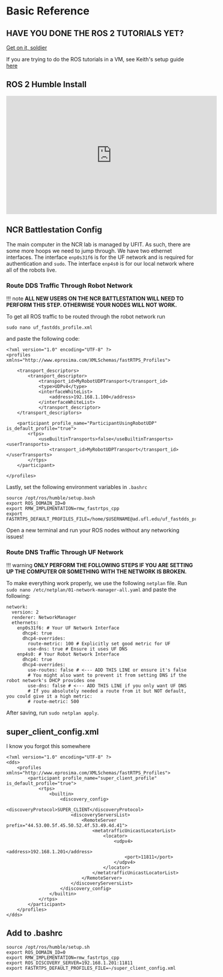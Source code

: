 # Basic Reference

## HAVE YOU DONE THE ROS 2 TUTORIALS YET?

<a href="https://docs.ros.org/en/humble/Tutorials.html" target="_blank">Get on it, soldier</a>

If you are trying to do the ROS tutorials in a VM, see Keith's setup guide [here](../ROS/vmware-guide.pdf)


## ROS 2 Humble Install

<iframe width="560" height="315" src="https://www.youtube.com/embed/tvToTLZQkZI?si=97aXUDweP7OQRK9T" title="YouTube video player" frameborder="0" allow="accelerometer; autoplay; clipboard-write; encrypted-media; gyroscope; picture-in-picture; web-share" referrerpolicy="strict-origin-when-cross-origin" allowfullscreen></iframe>

## NCR Battlestation Config
The main computer in the NCR lab is managed by UFIT. As such, there are some more hoops we need to jump through. We have two ethernet interfaces. The interface `enp0s31f6` is for the UF network and is required for authentication and `sudo`. The interface `enp4s0` is for our local network where all of the robots live. 

### Route DDS Traffic Through Robot Network

!!! note
    **ALL NEW USERS ON THE NCR BATTLESTATION WILL NEED TO PERFORM THIS STEP. OTHERWISE YOUR NODES WILL NOT WORK.**

To get all ROS traffic to be routed through the robot network run
```
sudo nano uf_fastdds_profile.xml
```
and paste the following code:
```
<?xml version="1.0" encoding="UTF-8" ?>
<profiles xmlns="http://www.eprosima.com/XMLSchemas/fastRTPS_Profiles">

    <transport_descriptors>
        <transport_descriptor>
            <transport_id>MyRobotUDPTransport</transport_id>
            <type>UDPv4</type>
            <interfaceWhiteList>
                <address>192.168.1.100</address>
            </interfaceWhiteList>
            </transport_descriptor>
    </transport_descriptors>

    <participant profile_name="ParticipantUsingRobotUDP" is_default_profile="true">
        <rtps>
            <useBuiltinTransports>false</useBuiltinTransports> <userTransports>
                <transport_id>MyRobotUDPTransport</transport_id> </userTransports>
        </rtps>
    </participant>

</profiles>
```
Lastly, set the following environment variables in `.bashrc`
```
source /opt/ros/humble/setup.bash
export ROS_DOMAIN_ID=0
export RMW_IMPLEMENTATION=rmw_fastrtps_cpp
export FASTRTPS_DEFAULT_PROFILES_FILE=/home/$USERNAME@ad.ufl.edu/uf_fastdds_profile.xml
```
Open a new terminal and run your ROS nodes without any networking issues!

### Route DNS Traffic Through UF Network

!!! warning
    **ONLY PERFORM THE FOLLOWING STEPS IF YOU ARE SETTING UP THE COMPUTER OR SOMETHING WITH THE NETWORK IS BROKEN.**

To make everything work properly, we use the following `netplan` file. Run `sudo nano /etc/netplan/01-network-manager-all.yaml` and paste the following:
```
network:
  version: 2
  renderer: NetworkManager 
  ethernets:
    enp0s31f6: # Your UF Network Interface
      dhcp4: true
      dhcp4-overrides:
        route-metric: 100 # Explicitly set good metric for UF
        use-dns: true # Ensure it uses UF DNS
    enp4s0: # Your Robot Network Interface
      dhcp4: true
      dhcp4-overrides:
        use-routes: false # <--- ADD THIS LINE or ensure it's false
        # You might also want to prevent it from setting DNS if the robot network's DHCP provides one
        use-dns: false # <--- ADD THIS LINE if you only want UF DNS
        # If you absolutely needed a route from it but NOT default, you could give it a high metric:
        # route-metric: 500

```

After saving, run `sudo netplan apply`. 


## super_client_config.xml

I know you forgot this somewhere

```
<?xml version="1.0" encoding="UTF-8" ?>
<dds>
    <profiles xmlns="http://www.eprosima.com/XMLSchemas/fastRTPS_Profiles">
        <participant profile_name="super_client_profile" is_default_profile="true">
            <rtps>
                <builtin>
                    <discovery_config>
                        <discoveryProtocol>SUPER_CLIENT</discoveryProtocol>
                        <discoveryServersList>
                            <RemoteServer prefix="44.53.00.5f.45.50.52.4f.53.49.4d.41">
                                <metatrafficUnicastLocatorList>
                                    <locator>
                                        <udpv4>
                                            <address>192.168.1.201</address>
                                            <port>11811</port>
                                        </udpv4>
                                    </locator>
                                </metatrafficUnicastLocatorList>
                            </RemoteServer>
                        </discoveryServersList>
                    </discovery_config>
                </builtin>
            </rtps>
        </participant>
    </profiles>
</dds>
```

## Add to .bashrc

```
source /opt/ros/humble/setup.sh
export ROS_DOMAIN_ID=0
export RMW_IMPLEMENTATION=rmw_fastrtps_cpp
export ROS_DISCOVERY_SERVER=192.168.1.201:11811
export FASTRTPS_DEFAULT_PROFILES_FILE=~/super_client_config.xml
```
